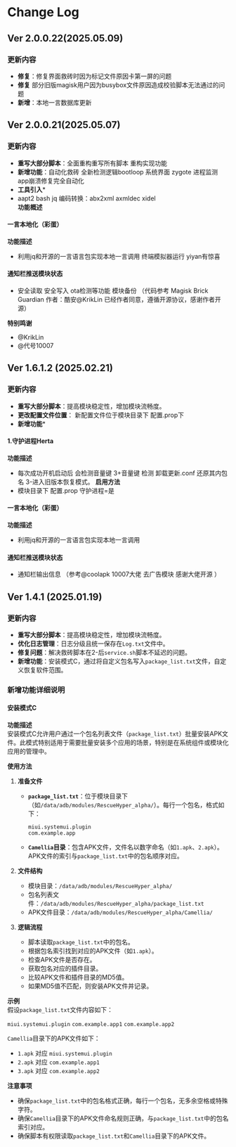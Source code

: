 # Change Log

## Ver 2.0.0.22(2025.05.09)

### 更新内容
- **修复**：修复界面救砖时因为标记文件原因卡第一屏的问题
- **修复** 部分旧版magisk用户因为busybox文件原因造成校验脚本无法通过的问题
- **新增**：本地一言数据库更新


## Ver 2.0.0.21(2025.05.07)

### 更新内容
- **重写大部分脚本**：全面重构重写所有脚本 重构实现功能
- **新增功能**：自动化救砖 全新检测逻辑bootloop 系统界面 zygote 进程监测 app崩溃修复完全自动化
- **工具引入***
-  aapt2 bash jq 编码转换：abx2xml axmldec xidel  
**功能概述**  
#### 一言本地化（彩蛋） 
**功能描述**  
- 利用jq和开源的一言语言包实现本地一言调用 终端模拟器运行 yiyan有惊喜
#### 通知栏推送模块状态
-  安全读取 安全写入 ota检测等功能 模块备份 （代码参考 Magisk Brick Guardian  作者：酷安@KrikLin 已经作者同意，遵循开源协议，感谢作者开源）

**特别鸣谢**
-  @KrikLin
-   @代号10007
## Ver 1.6.1.2 (2025.02.21)

### 更新内容
- **重写大部分脚本**：提高模块稳定性，增加模块流畅度。
- **更改配置文件位置**： 新配置文件位于模块目录下 配置.prop下
- **新增功能***
#### 1.守护进程Herta
**功能描述**  
- 每次成功开机启动后 会检测音量键 3+音量键 检测 卸载更新.conf 还原其内包名 3-进入旧版本恢复模式。
**启用方法** 
-  模块目录下 配置.prop 守护进程=是
#### 一言本地化（彩蛋） 
**功能描述**  
- 利用jq和开源的一言语言包实现本地一言调用
#### 通知栏推送模块状态
- 通知栏输出信息 （参考@coolapk 10007大佬 去广告模块 感谢大佬开源 ）

## Ver 1.4.1 (2025.01.19)

### 更新内容
- **重写大部分脚本**：提高模块稳定性，增加模块流畅度。
- **优化日志管理**：日志分级且统一保存在`Log.txt`文件中。
- **修复问题**：解决救砖脚本在2-后`service.sh`脚本不延迟的问题。
- **新增功能**：安装模式C，通过将自定义包名写入`package_list.txt`文件，自定义恢复软件范围。

### 新增功能详细说明

#### 安装模式C

**功能描述**  
安装模式C允许用户通过一个包名列表文件（`package_list.txt`）批量安装APK文件。此模式特别适用于需要批量安装多个应用的场景，特别是在系统组件或模块化应用的管理中。

**使用方法**  
1. **准备文件**  
   - **`package_list.txt`**：位于模块目录下（如`/data/adb/modules/RescueHyper_alpha/`）。每行一个包名，格式如下：
     ```
     miui.systemui.plugin
     com.example.app
     ```
   - **`Camellia`目录**：包含APK文件，文件名以数字命名（如`1.apk`、`2.apk`）。APK文件的索引与`package_list.txt`中的包名顺序对应。

2. **文件结构**  
   - 模块目录：`/data/adb/modules/RescueHyper_alpha/`  
   - 包名列表文件：`/data/adb/modules/RescueHyper_alpha/package_list.txt`  
   - APK文件目录：`/data/adb/modules/RescueHyper_alpha/Camellia/`

3. **逻辑流程**  
   - 脚本读取`package_list.txt`中的包名。  
   - 根据包名索引找到对应的APK文件（如`1.apk`）。  
   - 检查APK文件是否存在。  
   - 获取包名对应的插件目录。  
   - 比较APK文件和插件目录的MD5值。  
   - 如果MD5值不匹配，则安装APK文件并记录。

**示例**  
假设`package_list.txt`文件内容如下：

`miui.systemui.plugin`
`com.example.app1`
`com.example.app2`

`Camellia`目录下的APK文件如下：
- `1.apk` 对应 `miui.systemui.plugin`  
- `2.apk` 对应 `com.example.app1`  
- `3.apk` 对应 `com.example.app2`

**注意事项**  
- 确保`package_list.txt`中的包名格式正确，每行一个包名，无多余空格或特殊字符。  
- 确保`Camellia`目录下的APK文件命名规则正确，与`package_list.txt`中的包名索引对应。  
- 确保脚本有权限读取`package_list.txt`和`Camellia`目录下的APK文件。

